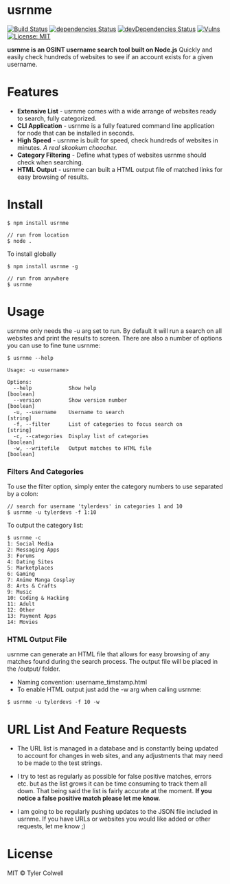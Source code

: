 # usrnme

[![Build Status](https://travis-ci.com/tylerdevs/usrnme.svg?branch=master)](https://travis-ci.com/tylerdevs/usrnme) [![dependencies Status](https://david-dm.org/tylerdevs/usrnme/status.svg)](https://david-dm.org/tylerdevs/usrnme) [![devDependencies Status](https://david-dm.org/tylerdevs/usrnme/dev-status.svg)](https://david-dm.org/tylerdevs/usrnme?type=dev) [![Vulns](https://snyk.io/test/github/tylerdevs/usrnme/badge.svg)](https://snyk.io/test/github/tylerdevs/usrnme) [![License: MIT](https://img.shields.io/badge/License-MIT-blue.svg)](https://opensource.org/licenses/MIT)

**usrnme is an OSINT username search tool built on Node.js**
Quickly and easily check hundreds of websites to see if an account exists for a given username.

# Features

* **Extensive List** - usrnme comes with a wide arrange of websites ready to search, fully categorized.
* **CLI Application** - usrnme is a fully featured command line application for node that can be installed in seconds.
* **High Speed** - usrnme is built for speed, check hundreds of websites in minutes. *A real skookum choocher.*
* **Category Filtering** - Define what types of websites usrnme should check when searching.
* **HTML Output** - usrnme can built a HTML output file of matched links for easy browsing of results.

# Install

```
$ npm install usrnme

// run from location
$ node .
```
To install globally
```
$ npm install usrnme -g

// run from anywhere
$ usrnme
```

# Usage

usrnme only needs the -u arg set to run. By default it will run a search on all websites and print the results to screen. There are also a number of options you can use to fine tune usrnme:
```
$ usrnme --help

Usage: -u <username>

Options:
  --help            Show help                                          [boolean]
  --version         Show version number                                [boolean]
  -u, --username    Username to search                                  [string]
  -f, --filter      List of categories to focus search on               [string]
  -c, --categories  Display list of categories                         [boolean]
  -w, --writefile   Output matches to HTML file                        [boolean]
```

### Filters And Categories

To use the filter option, simply enter the category numbers to use separated by a colon:
```
// search for username 'tylerdevs' in categories 1 and 10
$ usrnme -u tylerdevs -f 1:10
```
To output the category list:
```
$ usrnme -c
1: Social Media
2: Messaging Apps
3: Forums
4: Dating Sites
5: Marketplaces
6: Gaming
7: Anime Manga Cosplay
8: Arts & Crafts
9: Music
10: Coding & Hacking
11: Adult
12: Other
13: Payment Apps
14: Movies
```

### HTML Output File

usrnme can generate an HTML file that allows for easy browsing of any matches found during the search process. The output file will be placed in the /output/ folder.

- Naming convention: username_timstamp.html
- To enable HTML output just add the -w arg when calling usrnme:

```
$ usrnme -u tylerdevs -f 10 -w
```

# URL List And Feature Requests

- The URL list is managed in a database and is constantly being updated to account for changes in web sites, and any adjustments that may need to be made to the test strings.

- I try to test as regularly as possible for false positive matches, errors etc. but as the list grows it can be time consuming to track them all down. That being said the list is fairly accurate at the moment. **If you notice a false positive match please let me know.**
- I am going to be regularly pushing updates to the JSON file included in usrnme. If you have URLs or websites you would like added or other requests, let me know ;)

# License

MIT © Tyler Colwell 